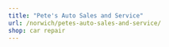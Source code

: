 ```yaml
---
title: "Pete's Auto Sales and Service"
url: /norwich/petes-auto-sales-and-service/
shop: car repair
---
```

